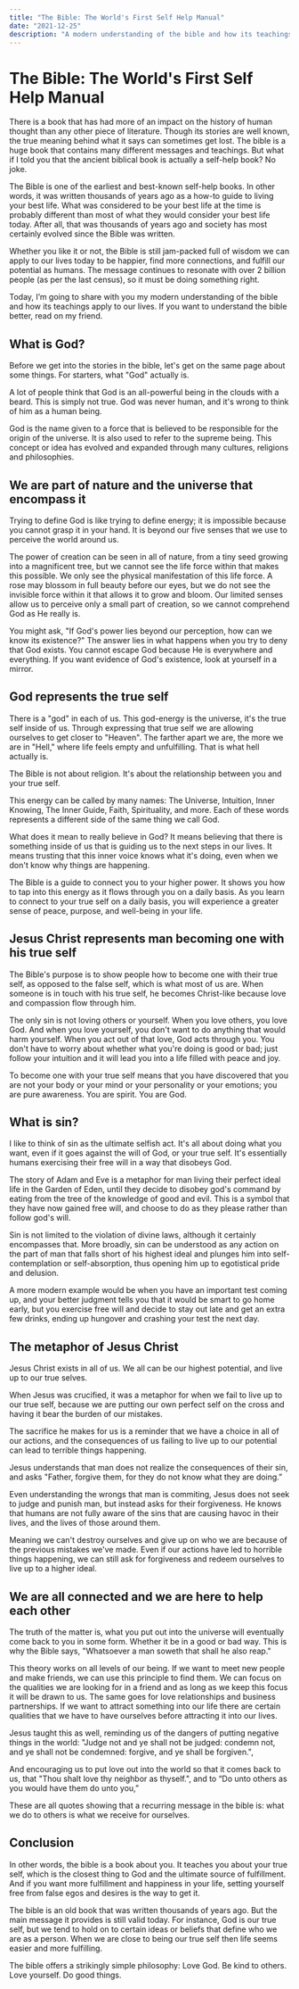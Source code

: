 ```yaml
---
title: "The Bible: The World's First Self Help Manual"
date: "2021-12-25"
description: "A modern understanding of the bible and how its teachings apply to our lives"
---
```


# The Bible: The World's First Self Help Manual

There is a book that has had more of an impact on the history of human thought than any other piece of literature. Though its stories are well known, the true meaning behind what it says can sometimes get lost. The bible is a huge book that contains many different messages and teachings. 
But what if I told you that the ancient biblical book is actually a self-help book? No joke. 

The Bible is one of the earliest and best-known self-help books. In other words, it was written thousands of years ago as a how-to guide to living your best life. What was considered to be your best life at the time is probably different than most of what they would consider your best life today. After all, that was thousands of years ago and society has most certainly evolved since the Bible was written.

Whether you like it or not, the Bible is still jam-packed full of wisdom we can apply to our lives today to be happier, find more connections, and fulfill our potential as humans. The message continues to resonate with over 2 billion people (as per the last census), so it must be doing something right.

Today, I’m going to share with you my modern understanding of the bible and how its teachings apply to our lives. If you want to understand the bible better, read on my friend.

## What is God?

Before we get into the stories in the bible, let's get on the same page about some things. For starters, what "God" actually is.

A lot of people think that God is an all-powerful being in the clouds with a beard. This is simply not true. God was never human, and it's wrong to think of him as a human being.

God is the name given to a force that is believed to be responsible for the origin of the universe. It is also used to refer to the supreme being. This concept or idea has evolved and expanded through many cultures, religions and philosophies. 

## We are part of nature and the universe that encompass it

Trying to define God is like trying to define energy; it is impossible because you cannot grasp it in your hand. It is beyond our five senses that we use to perceive the world around us. 

The power of creation can be seen in all of nature, from a tiny seed growing into a magnificent tree, but we cannot see the life force within that makes this possible. We only see the physical manifestation of this life force. A rose may blossom in full beauty before our eyes, but we do not see the invisible force within it that allows it to grow and bloom. Our limited senses allow us to perceive only a small part of creation, so we cannot comprehend God as He really is.

You might ask, "If God's power lies beyond our perception, how can we know its existence?" The answer lies in what happens when you try to deny that God exists. You cannot escape God because He is everywhere and everything. If you want evidence of God's existence, look at yourself in a mirror.

## God represents the true self

There is a "god" in each of us. This god-energy is the universe, it's the true self inside of us. Through expressing that true self we are allowing ourselves to get closer to "Heaven". The farther apart we are, the more we are in "Hell," where life feels empty and unfulfilling. That is what hell actually is.

The Bible is not about religion. It's about the relationship between you and your true self.

This energy can be called by many names: The Universe, Intuition, Inner Knowing, The Inner Guide, Faith, Spirituality, and more. Each of these words represents a different side of the same thing we call God. 

What does it mean to really believe in God? It means believing that there is something inside of us that is guiding us to the next steps in our lives. It means trusting that this inner voice knows what it's doing, even when we don't know why things are happening.

The Bible is a guide to connect you to your higher power. It shows you how to tap into this energy as it flows through you on a daily basis. As you learn to connect to your true self on a daily basis, you will experience a greater sense of peace, purpose, and well-being in your life.

## Jesus Christ represents man becoming one with his true self

The Bible's purpose is to show people how to become one with their true self, as opposed to the false self, which is what most of us are. When someone is in touch with his true self, he becomes Christ-like because love and compassion flow through him.

The only sin is not loving others or yourself. When you love others, you love God. And when you love yourself, you don't want to do anything that would harm yourself. When you act out of that love, God acts through you. You don't have to worry about whether what you're doing is good or bad; just follow your intuition and it will lead you into a life filled with peace and joy.

To become one with your true self means that you have discovered that you are not your body or your mind or your personality or your emotions; you are pure awareness. You are spirit. You are God.

## What is sin?

I like to think of sin as the ultimate selfish act. It's all about doing what you want, even if it goes against the will of God, or your true self. It's essentially humans exercising their free will in a way that disobeys God.

The story of Adam and Eve is a metaphor for man living their perfect ideal life in the Garden of Eden, until they decide to disobey god's command by eating from the tree of the knowledge of good and evil. This is a symbol that they have now gained free will, and choose to do as they please rather than follow god's will.

Sin is not limited to the violation of divine laws, although it certainly encompasses that. More broadly, sin can be understood as any action on the part of man that falls short of his highest ideal and plunges him into self-contemplation or self-absorption, thus opening him up to egotistical pride and delusion.

A more modern example would be when you have an important test coming up, and your better judgment tells you that it would be smart to go home early, but you exercise free will and decide to stay out late and get an extra few drinks, ending up hungover and crashing your test the next day.

## The metaphor of Jesus Christ

Jesus Christ exists in all of us. We all can be our highest potential, and live up to our true selves.

When Jesus was crucified, it was a metaphor for when we fail to live up to our true self, because we are putting our own perfect self on the cross and having it bear the burden of our mistakes.

The sacrifice he makes for us is a reminder that we have a choice in all of our actions, and the consequences of us failing to live up to our potential can lead to terrible things happening. 

Jesus understands that man does not realize the consequences of their sin, and asks "Father, forgive them, for they do not know what they are doing.” 

Even understanding the wrongs that man is commiting, Jesus does not seek to judge and punish man, but instead asks for their forgiveness. He knows that humans are not fully aware of the sins that are causing havoc in their lives, and the lives of those around them.

Meaning we can't destroy ourselves and give up on who we are because of the previous mistakes we've made. Even if our actions have led to horrible things happening, we can still ask for forgiveness and redeem ourselves to live up to a higher ideal.

## We are all connected and we are here to help each other

The truth of the matter is, what you put out into the universe will eventually come back to you in some form. Whether it be in a good or bad way. This is why the Bible says, "Whatsoever a man soweth that shall he also reap."

This theory works on all levels of our being. If we want to meet new people and make friends, we can use this principle to find them. We can focus on the qualities we are looking for in a friend and as long as we keep this focus it will be drawn to us. The same goes for love relationships and business partnerships. If we want to attract something into our life there are certain qualities that we have to have ourselves before attracting it into our lives.

Jesus taught this as well, reminding us of the dangers of putting negative things in the world: "Judge not and ye shall not be judged: condemn not, and ye shall not be condemned: forgive, and ye shall be forgiven.", 

And encouraging us to put love out into the world so that it comes back to us, that "Thou shalt love thy neighbor as thyself.", and to “Do unto others as you would have them do unto you,”

These are all quotes showing that a recurring message in the bible is: what we do to others is what we receive for ourselves. 

## Conclusion

In other words, the bible is a book about you. It teaches you about your true self, which is the closest thing to God and the ultimate source of fulfillment. And if you want more fulfillment and happiness in your life, setting yourself free from false egos and desires is the way to get it.

The bible is an old book that was written thousands of years ago. But the main message it provides is still valid today. For instance, God is our true self, but we tend to hold on to certain ideas or beliefs that define who we are as a person. When we are close to being our true self then life seems easier and more fulfilling.

The bible offers a strikingly simple philosophy: Love God. Be kind to others. Love yourself. Do good things.
